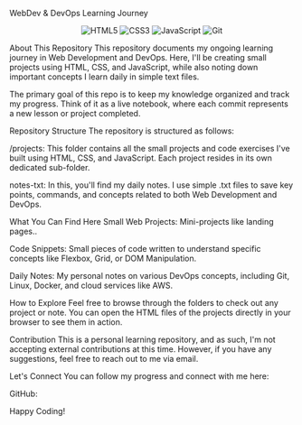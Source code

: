 WebDev & DevOps Learning Journey
<p align="center">
<img src="https://img.shields.io/badge/HTML5-E34F26?style=for-the-badge&logo=html5&logoColor=white" alt="HTML5">
<img src="https://img-shields.io/badge/CSS3-1572B6?style=for-the-badge&logo=css3&logoColor=white" alt="CSS3">
<img src="https://img.shields.io/badge/JavaScript-F7DF1E?style=for-the-badge&logo=javascript&logoColor=black" alt="JavaScript">
<img src="https://img.shields.io/badge/Git-F05032?style=for-the-badge&logo=git&logoColor=white" alt="Git">
</p>

About This Repository
This repository documents my ongoing learning journey in Web Development and DevOps. Here, I'll be creating small projects using HTML, CSS, and JavaScript, while also noting down important concepts I learn daily in simple text files.

The primary goal of this repo is to keep my knowledge organized and track my progress. Think of it as a live notebook, where each commit represents a new lesson or project completed.

Repository Structure
The repository is structured as follows:

/projects: This folder contains all the small projects and code exercises I've built using HTML, CSS, and JavaScript. Each project resides in its own dedicated sub-folder.

notes-txt: In this, you'll find my daily notes. I use simple .txt files to save key points, commands, and concepts related to both Web Development and DevOps.

What You Can Find Here
Small Web Projects: Mini-projects like landing pages..

Code Snippets: Small pieces of code written to understand specific concepts like Flexbox, Grid, or DOM Manipulation.

Daily Notes: My personal notes on various DevOps concepts, including Git, Linux, Docker, and cloud services like AWS.

How to Explore
Feel free to browse through the folders to check out any project or note. You can open the HTML files of the projects directly in your browser to see them in action.

Contribution
This is a personal learning repository, and as such, I'm not accepting external contributions at this time. However, if you have any suggestions, feel free to reach out to me via email.

Let's Connect
You can follow my progress and connect with me here:

GitHub: 



Happy Coding!
